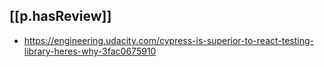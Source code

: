 
## [[p.hasReview]]

- https://engineering.udacity.com/cypress-is-superior-to-react-testing-library-heres-why-3fac0675910